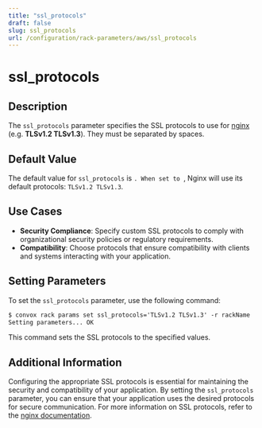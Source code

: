 ```yaml
---
title: "ssl_protocols"
draft: false
slug: ssl_protocols
url: /configuration/rack-parameters/aws/ssl_protocols
---
```


# ssl_protocols

## Description
The `ssl_protocols` parameter specifies the SSL protocols to use for [nginx](https://nginx.org/en/docs/http/ngx_http_proxy_module.html#proxy_ssl_protocols) (e.g. **TLSv1.2 TLSv1.3**). They must be separated by spaces.

## Default Value
The default value for `ssl_protocols` is ``. When set to ``, Nginx will use its default protocols: `TLSv1.2 TLSv1.3`.

## Use Cases
- **Security Compliance**: Specify custom SSL protocols to comply with organizational security policies or regulatory requirements.
- **Compatibility**: Choose protocols that ensure compatibility with clients and systems interacting with your application.

## Setting Parameters
To set the `ssl_protocols` parameter, use the following command:
```html
$ convox rack params set ssl_protocols='TLSv1.2 TLSv1.3' -r rackName
Setting parameters... OK
```
This command sets the SSL protocols to the specified values.

## Additional Information
Configuring the appropriate SSL protocols is essential for maintaining the security and compatibility of your application. By setting the `ssl_protocols` parameter, you can ensure that your application uses the desired protocols for secure communication. For more information on SSL protocols, refer to the [nginx documentation](https://nginx.org/en/docs/http/ngx_http_proxy_module.html#proxy_ssl_protocols).

